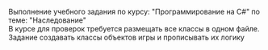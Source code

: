 Выполнение учебного задания по курсу: "Программирование на С#" по теме: "Наследование" <br>
В курсе для проверок требуется размещать все классы в одном файле. <br>
Задание создавать классы объектов игры и прописывать их логику
